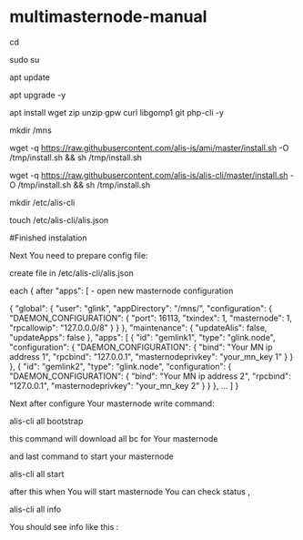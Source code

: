 # multimasternode-manual

cd

sudo su

apt update 

apt upgrade -y

apt install wget zip unzip gpw curl libgomp1 git php-cli -y

mkdir /mns

wget -q https://raw.githubusercontent.com/alis-is/ami/master/install.sh -O /tmp/install.sh && sh /tmp/install.sh

wget -q https://raw.githubusercontent.com/alis-is/alis-cli/master/install.sh -O /tmp/install.sh && sh /tmp/install.sh


mkdir /etc/alis-cli

touch /etc/alis-cli/alis.json

#Finished instalation

Next You need to prepare config file:

create file in /etc/alis-cli/alis.json

each { after "apps": [ - open new masternode configuration

{
  "global": {
    "user": "glink",
    "appDirectory": "/mns/",
    "configuration": {
      "DAEMON_CONFIGURATION": {
        "port": 16113,
        "txindex": 1,
        "masternode": 1,
        "rpcallowip": "127.0.0.0/8"
      }
    }
  },
  "maintenance": {
    "updateAlis": false,
    "updateApps": false
  },
  "apps": [
    {
      "id": "gemlink1",
      "type": "glink.node",
      "configuration": {
        "DAEMON_CONFIGURATION": {
          "bind": "Your MN ip address 1",
          "rpcbind": "127.0.0.1",
          "masternodeprivkey": "your_mn_key 1"
        }
      }
    },
    {
      "id": "gemlink2",
      "type": "glink.node",
      "configuration": {
        "DAEMON_CONFIGURATION": {
          "bind": "Your MN ip address 2",
          "rpcbind": "127.0.0.1",
          "masternodeprivkey": "your_mn_key 2"
        }
      }
    },
    ...
]
}

Next after configure Your masternode write command:

 alis-cli all bootstrap

this command will download all bc for Your masternode

and last command to start your masternode 

alis-cli all start

after this when You will start masternode You can check status , 


alis-cli all info

You should see info like this :
